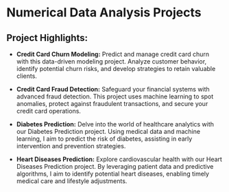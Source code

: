 # Numerical Data Analysis Projects

## Project Highlights:

- **Credit Card Churn Modeling:** Predict and manage credit card churn with this data-driven modeling project. Analyze customer behavior, identify potential churn risks, and develop strategies to retain valuable clients.

- **Credit Card Fraud Detection:** Safeguard your financial systems with advanced fraud detection. This project uses machine learning to spot anomalies, protect against fraudulent transactions, and secure your credit card operations.

- **Diabetes Prediction:** Delve into the world of healthcare analytics with our Diabetes Prediction project. Using medical data and machine learning, I aim to predict the risk of diabetes, assisting in early intervention and prevention strategies.

- **Heart Diseases Prediction:** Explore cardiovascular health with our Heart Diseases Prediction project. By leveraging patient data and predictive algorithms, I aim to identify potential heart diseases, enabling timely medical care and lifestyle adjustments.
